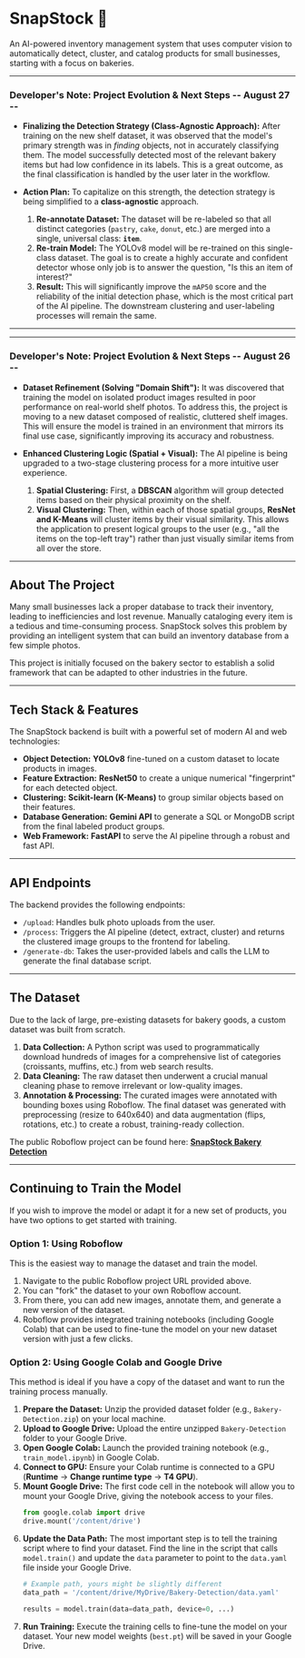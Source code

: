 # SnapStock 📸

An AI-powered inventory management system that uses computer vision to automatically detect, cluster, and catalog products for small businesses, starting with a focus on bakeries.

***
### Developer's Note: Project Evolution & Next Steps -- August 27 --

* **Finalizing the Detection Strategy (Class-Agnostic Approach):** After training on the new shelf dataset, it was observed that the model's primary strength was in *finding* objects, not in accurately classifying them. The model successfully detected most of the relevant bakery items but had low confidence in its labels. This is a great outcome, as the final classification is handled by the user later in the workflow.

* **Action Plan:** To capitalize on this strength, the detection strategy is being simplified to a **class-agnostic** approach.
    1.  **Re-annotate Dataset:** The dataset will be re-labeled so that all distinct categories (`pastry`, `cake`, `donut`, etc.) are merged into a single, universal class: **`item`**.
    2.  **Re-train Model:** The YOLOv8 model will be re-trained on this single-class dataset. The goal is to create a highly accurate and confident detector whose only job is to answer the question, "Is this an item of interest?"
    3.  **Result:** This will significantly improve the `mAP50` score and the reliability of the initial detection phase, which is the most critical part of the AI pipeline. The downstream clustering and user-labeling processes will remain the same.
***

***
### Developer's Note: Project Evolution & Next Steps -- August 26 -- 

* **Dataset Refinement (Solving "Domain Shift"):** It was discovered that training the model on isolated product images resulted in poor performance on real-world shelf photos. To address this, the project is moving to a new dataset composed of realistic, cluttered shelf images. This will ensure the model is trained in an environment that mirrors its final use case, significantly improving its accuracy and robustness.

* **Enhanced Clustering Logic (Spatial + Visual):** The AI pipeline is being upgraded to a two-stage clustering process for a more intuitive user experience.
    1.  **Spatial Clustering:** First, a **DBSCAN** algorithm will group detected items based on their physical proximity on the shelf.
    2.  **Visual Clustering:** Then, within each of those spatial groups, **ResNet and K-Means** will cluster items by their visual similarity. This allows the application to present logical groups to the user (e.g., "all the items on the top-left tray") rather than just visually similar items from all over the store.
***

## About The Project

Many small businesses lack a proper database to track their inventory, leading to inefficiencies and lost revenue. Manually cataloging every item is a tedious and time-consuming process. SnapStock solves this problem by providing an intelligent system that can build an inventory database from a few simple photos.

This project is initially focused on the bakery sector to establish a solid framework that can be adapted to other industries in the future.

***
## Tech Stack & Features
The SnapStock backend is built with a powerful set of modern AI and web technologies:

* **Object Detection:** **YOLOv8** fine-tuned on a custom dataset to locate products in images.
* **Feature Extraction:** **ResNet50** to create a unique numerical "fingerprint" for each detected object.
* **Clustering:** **Scikit-learn (K-Means)** to group similar objects based on their features.
* **Database Generation:** **Gemini API** to generate a SQL or MongoDB script from the final labeled product groups.
* **Web Framework:** **FastAPI** to serve the AI pipeline through a robust and fast API.

***
## API Endpoints
The backend provides the following endpoints:
* `/upload`: Handles bulk photo uploads from the user.
* `/process`: Triggers the AI pipeline (detect, extract, cluster) and returns the clustered image groups to the frontend for labeling.
* `/generate-db`: Takes the user-provided labels and calls the LLM to generate the final database script.

***
## The Dataset
Due to the lack of large, pre-existing datasets for bakery goods, a custom dataset was built from scratch.

1.  **Data Collection:** A Python script was used to programmatically download hundreds of images for a comprehensive list of categories (croissants, muffins, etc.) from web search results.
2.  **Data Cleaning:** The raw dataset then underwent a crucial manual cleaning phase to remove irrelevant or low-quality images.
3.  **Annotation & Processing:** The curated images were annotated with bounding boxes using Roboflow. The final dataset was generated with preprocessing (resize to 640x640) and data augmentation (flips, rotations, etc.) to create a robust, training-ready collection.

The public Roboflow project can be found here: **[SnapStock Bakery Detection](https://app.roboflow.com/snapstock/bakery-detection-evzzv/models)**

***
## Continuing to Train the Model
If you wish to improve the model or adapt it for a new set of products, you have two options to get started with training.

### Option 1: Using Roboflow
This is the easiest way to manage the dataset and train the model.

1.  Navigate to the public Roboflow project URL provided above.
2.  You can "fork" the dataset to your own Roboflow account.
3.  From there, you can add new images, annotate them, and generate a new version of the dataset.
4.  Roboflow provides integrated training notebooks (including Google Colab) that can be used to fine-tune the model on your new dataset version with just a few clicks.

### Option 2: Using Google Colab and Google Drive
This method is ideal if you have a copy of the dataset and want to run the training process manually.

1.  **Prepare the Dataset:** Unzip the provided dataset folder (e.g., `Bakery-Detection.zip`) on your local machine.
2.  **Upload to Google Drive:** Upload the entire unzipped `Bakery-Detection` folder to your Google Drive.
3.  **Open Google Colab:** Launch the provided training notebook (e.g., `train_model.ipynb`) in Google Colab.
4.  **Connect to GPU:** Ensure your Colab runtime is connected to a GPU (**Runtime** -> **Change runtime type** -> **T4 GPU**).
5.  **Mount Google Drive:** The first code cell in the notebook will allow you to mount your Google Drive, giving the notebook access to your files.
    ```python
    from google.colab import drive
    drive.mount('/content/drive')
    ```
6.  **Update the Data Path:** The most important step is to tell the training script where to find your dataset. Find the line in the script that calls `model.train()` and update the `data` parameter to point to the `data.yaml` file inside your Google Drive.
    ```python
    # Example path, yours might be slightly different
    data_path = '/content/drive/MyDrive/Bakery-Detection/data.yaml'

    results = model.train(data=data_path, device=0, ...)
    ```
7.  **Run Training:** Execute the training cells to fine-tune the model on your dataset. Your new model weights (`best.pt`) will be saved in your Google Drive.